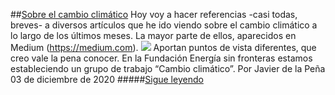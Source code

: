 ##[Sobre el cambio climático](https://javier-dlap.github.io/EducacionDeCalidad/pages/SobreElCambioClimatico/)
Hoy voy a hacer referencias -casi todas, breves- a diversos artículos que he ido viendo sobre el cambio climático a lo largo de los últimos meses. La mayor parte de ellos, aparecidos en Medium (https://medium.com).
![](https://javier-dlap.github.io/EducacionDeCalidad/images/placa-fotovoltaica.jpg)
Aportan puntos de vista diferentes, que creo vale la pena conocer. En la Fundación Energía sin fronteras estamos estableciendo un grupo de trabajo “Cambio climático”.
Por Javier de la Peña 03 de diciembre de 2020
#####[Sigue leyendo](https://javier-dlap.github.io/EducacionDeCalidad/pages/SobreElCambioClimatico/)
